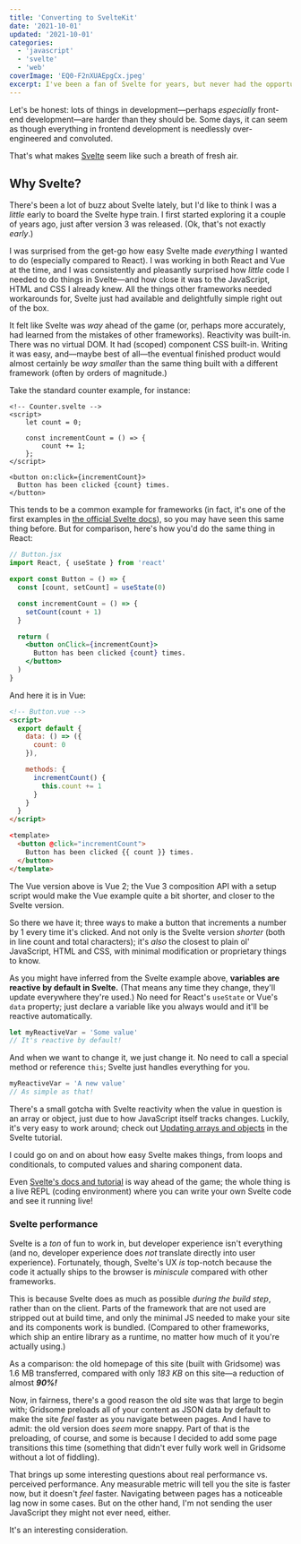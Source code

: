 ```yaml
---
title: 'Converting to SvelteKit'
date: '2021-10-01'
updated: '2021-10-01'
categories:
  - 'javascript'
  - 'svelte'
  - 'web'
coverImage: 'EQ0-F2nXUAEpgCx.jpeg'
excerpt: I've been a fan of Svelte for years, but never had the opportunity to use it on a serious project before. So when I learned SvelteKit could do static rendering, it seemed like the perfect time.
---
```


<script>
  import Highlight from '$lib/components/Highlight.svelte'
  import Callout from '$lib/components/Callout.svelte'
  import SideNote from '$lib/components/SideNote.svelte'
</script>

Let's be honest: lots of things in development—perhaps _especially_ front-end development—are harder than they should be. Some days, it can seem as though everything in frontend development is needlessly over-engineered and convoluted.

That's what makes [Svelte](https://svelte.dev/) seem like such a breath of fresh air.

## Why Svelte?

There's been a lot of buzz about Svelte lately, but I'd like to think I was a _little_ early to board the Svelte hype train. I first started exploring it a couple of years ago, just after version 3 was released. (Ok, that's not exactly _early_.)

I was surprised from the get-go how easy Svelte made _everything_ I wanted to do (especially compared to React). I was working in both React and Vue at the time, and I was consistently and pleasantly surprised how _little_ code I needed to do things in Svelte—and how close it was to the JavaScript, HTML and CSS I already knew. All the things other frameworks needed workarounds for, Svelte just had available and delightfully simple right out of the box.

It felt like Svelte was _way_ ahead of the game (or, perhaps more accurately, had learned from the mistakes of other frameworks). Reactivity was built-in. There was no virtual DOM. It had (scoped) component CSS built-in. Writing it was easy, and—maybe best of all—the eventual finished product would almost certainly be _way smaller_ than the same thing built with a different framework (often by orders of magnitude.)

Take the standard counter example, for instance:

```svelte
<!-- Counter.svelte -->
<script>
	let count = 0;

	const incrementCount = () => {
		count += 1;
	};
</script>

<button on:click={incrementCount}>
  Button has been clicked {count} times.
</button>
```

This tends to be a common example for frameworks (in fact, it's one of the first examples in [the official Svelte docs](https://svelte.dev/docs)), so you may have seen this same thing before. But for comparison, here's how you'd do the same thing in React:

```jsx
// Button.jsx
import React, { useState } from 'react'

export const Button = () => {
  const [count, setCount] = useState(0)

  const incrementCount = () => {
    setCount(count + 1)
  }

  return (
    <button onClick={incrementCount}>
      Button has been clicked {count} times.
    </button>
  )
}
```

And here it is in Vue:

```html
<!-- Button.vue -->
<script>
  export default {
    data: () => ({
      count: 0
    }),

    methods: {
      incrementCount() {
        this.count += 1
      }
    }
  }
</script>

<​template>
  <button @click="incrementCount">
    Button has been clicked {{ count }} times.
  </button>
</template>
```

<SideNote>The Vue version above is Vue 2; the Vue 3 composition API with a setup script would make the Vue example quite a bit shorter, and closer to the Svelte version.</SideNote>

So there we have it; three ways to make a button that increments a number by 1 every time it's clicked. And not only is the Svelte version _shorter_ (both in line count and total characters); it's _also_ the closest to plain ol' JavaScript, HTML and CSS, with minimal modification or proprietary things to know.

As you might have inferred from the Svelte example above, **variables are reactive by default in Svelte.** (That means any time they change, they'll update everywhere they're used.) No need for React's `useState` or Vue's `data` property; just declare a variable like you always would and it'll be reactive automatically.

```js
let myReactiveVar = 'Some value'
// It's reactive by default!
```

And when we want to change it, we just change it. No need to call a special method or reference `this`; Svelte just handles everything for you.

```js
myReactiveVar = 'A new value'
// As simple as that!
```

<SideNote>There's a small gotcha with Svelte reactivity when the value in question is an array or object, just due to how JavaScript itself tracks changes. Luckily, it's very easy to work around; check out <a href="https://svelte.dev/tutorial/updating-arrays-and-objects">Updating arrays and objects</a> in the Svelte tutorial.</SideNote>

I could go on and on about how easy Svelte makes things, from loops and conditionals, to computed values and sharing component data.

Even [Svelte's docs and tutorial](https://svelte.dev/tutorial/basics) is way ahead of the game; the whole thing is a live REPL (coding environment) where you can write your own Svelte code and see it running live!


### Svelte performance

Svelte is a _ton_ of fun to work in, but developer experience isn't everything (and no, developer experience does _not_ translate directly into user experience). Fortunately, though, Svelte's UX _is_ top-notch because the code it actually ships to the browser is _miniscule_ compared with other frameworks.

This is because Svelte does as much as possible _during the build step_, rather than on the client. Parts of the framework that are not used are stripped out at build time, and only the minimal JS needed to make your site and its components work is bundled. (Compared to other frameworks, which ship an entire library as a runtime, no matter how much of it you're actually using.)

As a comparison: the old homepage of this site (built with Gridsome) was 1.6 MB transferred, compared with only _183 KB_ on this site—a reduction of almost ***90%!***

Now, in fairness, there's a good reason the old site was that large to begin with; Gridsome preloads all of your content as JSON data by default to make the site _feel_ faster as you navigate between pages. And I have to admit: the old version does _seem_ more snappy. Part of that is the preloading, of course, and some is because I decided to add some page transitions this time (something that didn't ever fully work well in Gridsome without a lot of fiddling).

That brings up some interesting questions about real performance vs. perceived performance. Any measurable metric will tell you the site is faster now, but it doesn't _feel_ faster. Navigating between pages has a noticeable lag now in some cases. But on the other hand, I'm not sending the user JavaScript they might not ever need, either.

It's an interesting consideration.